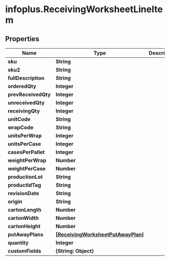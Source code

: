# infoplus.ReceivingWorksheetLineItem

## Properties
Name | Type | Description | Notes
------------ | ------------- | ------------- | -------------
**sku** | **String** |  | [optional] 
**sku2** | **String** |  | [optional] 
**fullDescription** | **String** |  | [optional] 
**orderedQty** | **Integer** |  | [optional] 
**prevReceivedQty** | **Integer** |  | [optional] 
**unreceivedQty** | **Integer** |  | [optional] 
**receivingQty** | **Integer** |  | 
**unitCode** | **String** |  | 
**wrapCode** | **String** |  | 
**unitsPerWrap** | **Integer** |  | [optional] 
**unitsPerCase** | **Integer** |  | [optional] 
**casesPerPallet** | **Integer** |  | [optional] 
**weightPerWrap** | **Number** |  | 
**weightPerCase** | **Number** |  | [optional] 
**productionLot** | **String** |  | [optional] 
**productIdTag** | **String** |  | [optional] 
**revisionDate** | **String** |  | [optional] 
**origin** | **String** |  | [optional] 
**cartonLength** | **Number** |  | [optional] 
**cartonWidth** | **Number** |  | [optional] 
**cartonHeight** | **Number** |  | [optional] 
**putAwayPlans** | [**[ReceivingWorksheetPutAwayPlan]**](ReceivingWorksheetPutAwayPlan.md) |  | [optional] 
**quantity** | **Integer** |  | [optional] 
**customFields** | **{String: Object}** |  | [optional] 


